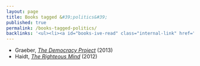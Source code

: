 ```yaml
---
layout: page
title: Books tagged &#39;politics&#39;
published: true
permalink: /books-tagged-politics/
backlinks: '<ul><li><a id="books-ive-read" class="internal-link" href="/books-ive-read/">Books I&#39;ve read</a></li></ul>'
---
```


* Graeber, _<a id="graeber-democracy-project" class="internal-link" href="/graeber-democracy-project/">The Democracy Project</a>_ (2013) 
* Haidt, _<a id="haidt-righteous-mind" class="internal-link" href="/haidt-righteous-mind/">The Righteous Mind</a>_ (2012) 
